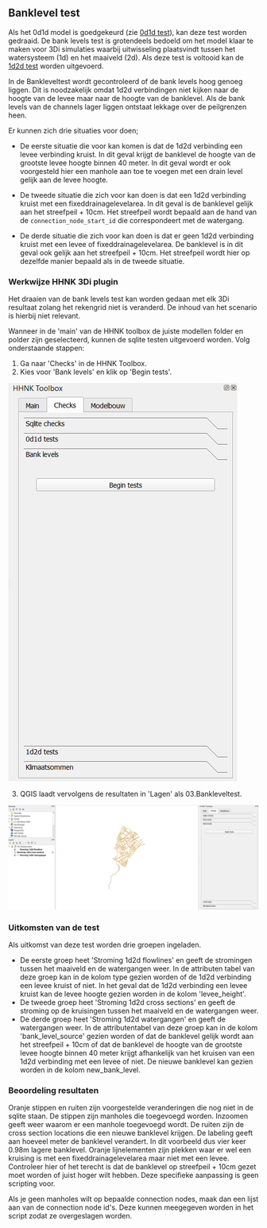 ## **Banklevel test**
Als het 0d1d model is goedgekeurd (zie [0d1d test](../../2_werkwijze_bwn/e_model_controleren_verbeteren/4_0d1d_test.md)),
kan deze test worden gedraaid. De bank levels test is grotendeels bedoeld om het model klaar te maken voor 3Di simulaties waarbij uitwisseling plaatsvindt tussen het watersysteem (1d) en het maaiveld (2d). Als deze test is voltooid kan de [1d2d test](../../2_werkwijze_bwn/e_model_controleren_verbeteren/6_1d2d_test.md) worden uitgevoerd.

In de Bankleveltest wordt gecontroleerd of de bank levels hoog genoeg liggen. Dit is noodzakelijk omdat 1d2d verbindingen niet kijken naar de hoogte van de levee maar naar de hoogte van de banklevel. Als de bank levels van de channels lager liggen ontstaat lekkage over de peilgrenzen heen.

Er kunnen zich drie situaties voor doen;
*   De eerste situatie die voor kan komen is dat de 1d2d verbinding een levee verbinding kruist. In dit geval krijgt de banklevel de hoogte van de grootste levee hoogte binnen 40 meter. In dit geval wordt er ook voorgesteld hier een manhole aan toe te voegen met een drain level gelijk aan de levee hoogte.

* De tweede situatie die zich voor kan doen is dat een 1d2d verbinding kruist met een fixeddrainagelevelarea. In dit geval is de banklevel gelijk aan het streefpeil + 10cm. Het streefpeil wordt bepaald aan de hand van de ```connection_node_start_id``` die correspondeert met de watergang.

* De derde situatie die zich voor kan doen is dat er geen 1d2d verbinding kruist met een levee of fixeddrainagelevelarea. De banklevel is in dit geval ook gelijk aan het streefpeil + 10cm. Het streefpeil wordt hier op dezelfde manier bepaald als in de tweede situatie.

### **Werkwijze HHNK 3Di plugin**
Het draaien van de bank levels test kan worden gedaan met elk 3Di resultaat zolang het rekengrid niet is veranderd. De inhoud van het scenario is hierbij niet relevant.

Wanneer in de 'main' van de HHNK toolbox de juiste modellen folder en polder zijn geselecteerd, kunnen de sqlite testen uitgevoerd worden. Volg onderstaande stappen:

1. Ga naar 'Checks' in de HHNK Toolbox.
2. Kies voor 'Bank levels' en klik op 'Begin tests'.

 ![Alt text](../../../images/2_werkwijze_bwn/e_model_controleren_verbeteren/5_banklevel_test/Banklevel_tests.png)

3. QGIS laadt vervolgens de resultaten in 'Lagen' als 03.Bankleveltest.

![Alt text](../../../images/2_werkwijze_bwn/e_model_controleren_verbeteren/5_banklevel_test/Resultaten_banklevel_test.png)

### **Uitkomsten van de test**
Als uitkomst van deze test worden drie groepen ingeladen. 
* De eerste groep heet 'Stroming 1d2d flowlines' en geeft de stromingen tussen het maaiveld en de watergangen weer. In de attributen tabel van deze groep kan in de kolom type gezien worden of de 1d2d verbinding een levee kruist of niet. In het geval dat de 1d2d verbinding een levee kruist kan de levee hoogte gezien worden in de kolom 'levee_height'.
* De tweede groep heet 'Stroming 1d2d cross sections' en geeft de stroming op de kruisingen tussen het maaiveld en de watergangen weer.
* De derde groep heet 'Stroming 1d2d watergangen' en geeft de watergangen weer. In de attributentabel van deze groep kan in de kolom 'bank_level_source' gezien worden of dat de banklevel gelijk wordt aan het streefpeil + 10cm of dat de banklevel de hoogte van de grootste levee hoogte binnen 40 meter krijgt afhankelijk van het kruisen van een 1d2d verbinding met een levee of niet. De nieuwe banklevel kan gezien worden in de kolom new_bank_level. 

### **Beoordeling resultaten**
Oranje stippen en ruiten zijn voorgestelde veranderingen die nog niet in de sqlite staan. De stippen zijn manholes die toegevoegd worden. Inzoomen geeft weer waarom er een manhole toegevoegd wordt. De ruiten zijn de cross section locations die een nieuwe banklevel krijgen. De labeling geeft aan hoeveel meter de banklevel verandert. In dit voorbeeld dus vier keer 0.98m lagere banklevel. Oranje lijnelementen zijn plekken waar er wel een kruising is met een fixeddrainagelevelarea maar niet met een levee. Controleer hier of het terecht is dat de banklevel op streefpeil + 10cm gezet moet worden of juist hoger wilt hebben. Deze specifieke aanpassing is geen scripting voor. 

Als je geen manholes wilt op bepaalde connection nodes, maak dan een lijst aan van de connection node id's. Deze kunnen meegegeven worden in het script zodat ze overgeslagen worden.  